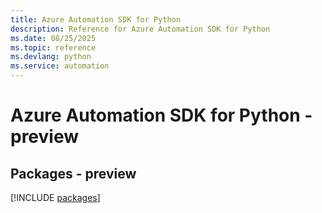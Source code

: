 ```yaml
---
title: Azure Automation SDK for Python
description: Reference for Azure Automation SDK for Python
ms.date: 08/25/2025
ms.topic: reference
ms.devlang: python
ms.service: automation
---
```

# Azure Automation SDK for Python - preview
## Packages - preview
[!INCLUDE [packages](automation-index.md)]